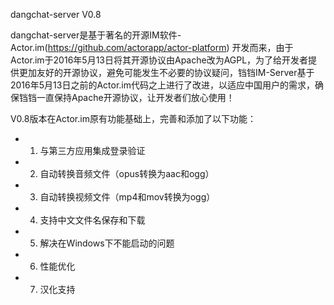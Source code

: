 dangchat-server V0.8

dangchat-server是基于著名的开源IM软件-Actor.im(https://github.com/actorapp/actor-platform) 开发而来，由于Actor.im于2016年5月13日将其开源协议由Apache改为AGPL，为了给开发者提供更加友好的开源协议，避免可能发生不必要的协议疑问，铛铛IM-Server基于2016年5月13日之前的Actor.im代码之上进行了改进，以适应中国用户的需求，确保铛铛一直保持Apache开源协议，让开发者们放心使用！

V0.8版本在Actor.im原有功能基础上，完善和添加了以下功能：
- 1. 与第三方应用集成登录验证
- 2. 自动转换音频文件（opus转换为aac和ogg）
- 3. 自动转换视频文件（mp4和mov转换为ogg）
- 4. 支持中文文件名保存和下载
- 5. 解决在Windows下不能启动的问题
- 6. 性能优化
- 7. 汉化支持